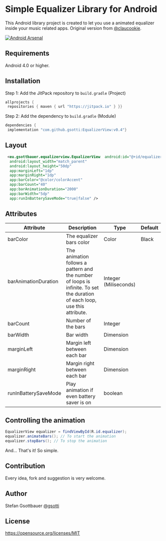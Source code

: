 
  
Simple Equalizer Library for Android
==================================  
  
This Android library project is created to let you use a animated equalizer inside your music related apps. Original version from [@claucookie](https://github.com/claucookie/mini-equalizer-library-android).  
  
[![Android Arsenal](https://img.shields.io/badge/Android%20Arsenal-Simple%20Equalizer%20Library-brightgreen.svg?style=flat)](https://android-arsenal.com/details/1/3715)  
  
Requirements  
--------  
Android 4.0 or higher.  
  
Installation  
--------  
Step 1: Add the JitPack repository to `build.gradle` (Project)  
```groovy  
allprojects {  
 repositories { maven { url "https://jitpack.io" } }}  
```  
Step 2: Add the dependency to `build.gradle` (Module)  
```groovy  
dependencies {  
 implementation "com.github.gsotti:EqualizerView:v0.4"}  
 ```  
Layout  
--------  
````xml  
 <eu.gsottbauer.equalizerview.EqualizerView  android:id="@+id/equalizer"  
  android:layout_width="match_parent"  
  android:layout_height="50dp"  
  app:marginLeft="1dp"    
  app:marginRight="1dp"  
  app:barColor="@color/colorAccent"  
  app:barCount="40"  
  app:barAnimationDuration="2000"  
  app:barWidth="5dp"  
  app:runInBatterySaveMode="true|false" />  
````  
  
Attributes  
--------  
|Attribute|Description|Type|Default|  
|--|--|--|--|  
|barColor|The equalizer bars color|Color|Black|  
|barAnimationDuration|The animation follows a pattern and the number of loops is infinite. To set the duration of each loop, use this attribute.|Integer (Miliseconds)|  
|barCount|Number of the bars|Integer|  
|barWidth|Bar width|Dimension|  
|marginLeft|Margin left between each bar|Dimension|  
|marginRight|Margin right between each bar|Dimension|  
|runInBatterySaveMode|Play animation if even battery saver is on|boolean|  
  
  
  
Controlling the animation  
--------  
  
````java  
EqualizerView equalizer = findViewById(R.id.equalizer);  
equalizer.animateBars(); // To start the animation  
equalizer.stopBars(); // To stop the animation  
````  
And... That's it! So simple.  
  
Contribution  
--------  
Every idea, fork and suggestion is very welcome.  
  
Author  
--------  
Stefan Gsottbauer [@gsotti](https://github.com/gsotti)  
  
License  
--------  
https://opensource.org/licenses/MIT
